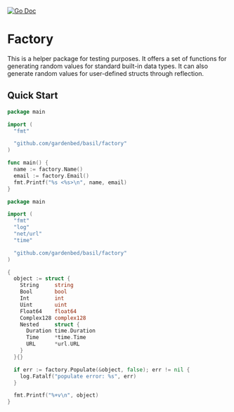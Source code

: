 [![Go Doc][godoc-image]][godoc-url]

# Factory

This is a helper package for testing purposes.
It offers a set of functions for generating random values for standard built-in data types.
It can also generate random values for user-defined structs through reflection.

## Quick Start

```go
package main

import (
  "fmt"

  "github.com/gardenbed/basil/factory"
)

func main() {
  name := factory.Name()
  email := factory.Email()
  fmt.Printf("%s <%s>\n", name, email)
}
```

```go
package main

import (
  "fmt"
  "log"
  "net/url"
  "time"

  "github.com/gardenbed/basil/factory"
)

{
  object := struct {
    String     string
    Bool       bool
    Int        int
    Uint       uint
    Float64    float64
    Complex128 complex128
    Nested     struct {
      Duration time.Duration
      Time     *time.Time
      URL      *url.URL
    }
  }{}

  if err := factory.Populate(&object, false); err != nil {
    log.Fatalf("populate error: %s", err)
  }

  fmt.Printf("%+v\n", object)
}
```


[godoc-url]: https://pkg.go.dev/github.com/gardenbed/basil/factory
[godoc-image]: https://pkg.go.dev/badge/github.com/gardenbed/basil/factory
